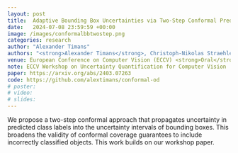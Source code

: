 ```yaml
---
layout: post
title:  Adaptive Bounding Box Uncertainties via Two-Step Conformal Prediction
date:   2024-07-08 23:59:59 +00:00
image: /images/conformalbbtwostep.png
categories: research
author: "Alexander Timans"
authors: "<strong>Alexander Timans</strong>, Christoph-Nikolas Straehle, Kaspar Sakmann, Eric Nalisnick"
venue: European Conference on Computer Vision (ECCV) <strong>Oral</strong>
note: ECCV Workshop on Uncertainty Quantification for Computer Vision
paper: https://arxiv.org/abs/2403.07263
code: https://github.com/alextimans/conformal-od
# poster: 
# video: 
# slides:
---
```


We propose a two-step conformal approach that propagates uncertainty in predicted class labels into the uncertainty intervals of bounding boxes. This broadens the validity of conformal coverage guarantees to include incorrectly classified objects. This work builds on our workshop paper. 